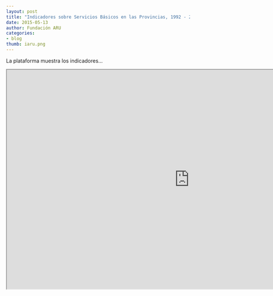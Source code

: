 ```yaml
---
layout: post
title: "Indicadores sobre Servicios Básicos en las Provincias, 1992 - 2012"
date: 2015-05-13
author: Fundación ARU
categories:
- blog
thumb: iaru.png
---
```

La plataforma muestra los indicadores...

<iframe src="http://opendatabolivia.github.io/serp_nacional.html" width="1000" height="600" align="center"> 
